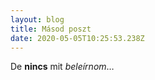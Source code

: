 ```yaml
---
layout: blog
title: Másod poszt
date: 2020-05-05T10:25:53.238Z
---
```

De **nincs** mit *beleírnom*…